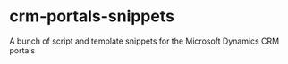 # crm-portals-snippets
A bunch of script and template snippets for the Microsoft Dynamics CRM portals
